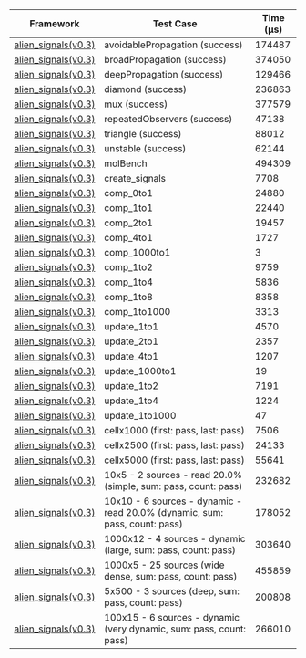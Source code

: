 | Framework | Test Case | Time (μs) |
| --- | --- | --- |
| [alien_signals(v0.3)](https://github.com/medz/alien-signals-dart) | avoidablePropagation (success) | 174487 |
| [alien_signals(v0.3)](https://github.com/medz/alien-signals-dart) | broadPropagation (success) | 374050 |
| [alien_signals(v0.3)](https://github.com/medz/alien-signals-dart) | deepPropagation (success) | 129466 |
| [alien_signals(v0.3)](https://github.com/medz/alien-signals-dart) | diamond (success) | 236863 |
| [alien_signals(v0.3)](https://github.com/medz/alien-signals-dart) | mux (success) | 377579 |
| [alien_signals(v0.3)](https://github.com/medz/alien-signals-dart) | repeatedObservers (success) | 47138 |
| [alien_signals(v0.3)](https://github.com/medz/alien-signals-dart) | triangle (success) | 88012 |
| [alien_signals(v0.3)](https://github.com/medz/alien-signals-dart) | unstable (success) | 62144 |
| [alien_signals(v0.3)](https://github.com/medz/alien-signals-dart) | molBench | 494309 |
| [alien_signals(v0.3)](https://github.com/medz/alien-signals-dart) | create_signals | 7708 |
| [alien_signals(v0.3)](https://github.com/medz/alien-signals-dart) | comp_0to1 | 24880 |
| [alien_signals(v0.3)](https://github.com/medz/alien-signals-dart) | comp_1to1 | 22440 |
| [alien_signals(v0.3)](https://github.com/medz/alien-signals-dart) | comp_2to1 | 19457 |
| [alien_signals(v0.3)](https://github.com/medz/alien-signals-dart) | comp_4to1 | 1727 |
| [alien_signals(v0.3)](https://github.com/medz/alien-signals-dart) | comp_1000to1 | 3 |
| [alien_signals(v0.3)](https://github.com/medz/alien-signals-dart) | comp_1to2 | 9759 |
| [alien_signals(v0.3)](https://github.com/medz/alien-signals-dart) | comp_1to4 | 5836 |
| [alien_signals(v0.3)](https://github.com/medz/alien-signals-dart) | comp_1to8 | 8358 |
| [alien_signals(v0.3)](https://github.com/medz/alien-signals-dart) | comp_1to1000 | 3313 |
| [alien_signals(v0.3)](https://github.com/medz/alien-signals-dart) | update_1to1 | 4570 |
| [alien_signals(v0.3)](https://github.com/medz/alien-signals-dart) | update_2to1 | 2357 |
| [alien_signals(v0.3)](https://github.com/medz/alien-signals-dart) | update_4to1 | 1207 |
| [alien_signals(v0.3)](https://github.com/medz/alien-signals-dart) | update_1000to1 | 19 |
| [alien_signals(v0.3)](https://github.com/medz/alien-signals-dart) | update_1to2 | 7191 |
| [alien_signals(v0.3)](https://github.com/medz/alien-signals-dart) | update_1to4 | 1224 |
| [alien_signals(v0.3)](https://github.com/medz/alien-signals-dart) | update_1to1000 | 47 |
| [alien_signals(v0.3)](https://github.com/medz/alien-signals-dart) | cellx1000 (first: pass, last: pass) | 7506 |
| [alien_signals(v0.3)](https://github.com/medz/alien-signals-dart) | cellx2500 (first: pass, last: pass) | 24133 |
| [alien_signals(v0.3)](https://github.com/medz/alien-signals-dart) | cellx5000 (first: pass, last: pass) | 55641 |
| [alien_signals(v0.3)](https://github.com/medz/alien-signals-dart) | 10x5 - 2 sources - read 20.0% (simple, sum: pass, count: pass) | 232682 |
| [alien_signals(v0.3)](https://github.com/medz/alien-signals-dart) | 10x10 - 6 sources - dynamic - read 20.0% (dynamic, sum: pass, count: pass) | 178052 |
| [alien_signals(v0.3)](https://github.com/medz/alien-signals-dart) | 1000x12 - 4 sources - dynamic (large, sum: pass, count: pass) | 303640 |
| [alien_signals(v0.3)](https://github.com/medz/alien-signals-dart) | 1000x5 - 25 sources (wide dense, sum: pass, count: pass) | 455859 |
| [alien_signals(v0.3)](https://github.com/medz/alien-signals-dart) | 5x500 - 3 sources (deep, sum: pass, count: pass) | 200808 |
| [alien_signals(v0.3)](https://github.com/medz/alien-signals-dart) | 100x15 - 6 sources - dynamic (very dynamic, sum: pass, count: pass) | 266010 |
